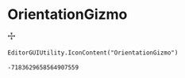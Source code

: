 # OrientationGizmo
![](/img/OrientationGizmo.png)

``` CSharp
EditorGUIUtility.IconContent("OrientationGizmo")
```
```
-7183629658564907559
```

